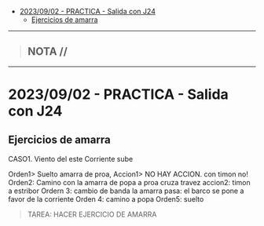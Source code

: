 - [2023/09/02 - PRACTICA - Salida con J24](#20230902---practica---salida-con-j24)
  - [Ejercicios de amarra](#ejercicios-de-amarra)


-----------------
> NOTA //  
> - 
--------------------
# 2023/09/02 - PRACTICA - Salida con J24



## Ejercicios de amarra

CASO1.
   Viento del este
   Corriente sube

  Orden1> Suelto amarra de proa,
  Accion1> NO HAY ACCION. con timon no!
  Orden2:  Camino con la amarra de popa a proa
    cruza travez 
    accion2: timon a estribor
  Ordern 3: cambio de banda la amarra
    pasa: el barco se pone a favor de la corriente
  Orden 4: camino a popa
  Orden5: suelto


  > TAREA: HACER EJERCICIO DE AMARRA 